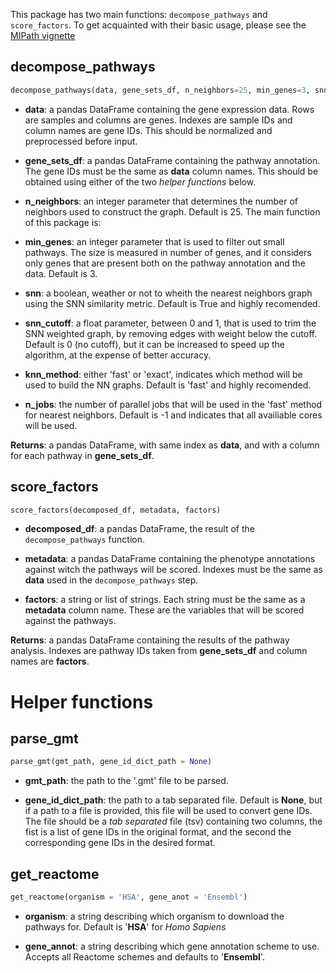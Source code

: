 This package has two main functions: ``decompose_pathways`` and ``score_factors``. To get acquainted with their basic usage, please see the [MIPath vignette](https://github.com/statisticalbiotechnology/mipath/blob/main/MIPath_vignette.ipynb)

## decompose_pathways

```python
decompose_pathways(data, gene_sets_df, n_neighbors=25, min_genes=3, snn=True, snn_cutoff=0, knn_method = 'fast', n_jobs=-1)
```
* **data**: a pandas DataFrame containing the gene expression data. Rows are samples and columns are genes. Indexes are sample IDs and column names are gene IDs. This should be normalized and preprocessed before input.


* **gene_sets_df**: a pandas DataFrame containing the pathway annotation. The gene IDs must be the same as **data** column names. This should be obtained using either of the two *helper functions* below.

* **n_neighbors**: an integer parameter that determines the number of neighbors used to construct the graph. Default is 25.
The main function of this package is:

* **min_genes**: an integer parameter that is used to filter out small pathways. The size is measured in number of genes, and it considers only genes that are present both on the pathway annotation and the data. Default is 3.

* **snn**: a boolean, weather or not to wheith the nearest neighbors graph using the SNN similarity metric. Default is True and highly recomended.

* **snn_cutoff**: a float parameter, between 0 and 1, that is used to trim the SNN weighted graph, by removing edges with weight below the cutoff. Default is 0 (no cutoff), but it can be increased to speed up the algorithm, at the expense of better accuracy.

* **knn_method**: either 'fast' or 'exact', indicates which method will be used to build the NN graphs. Default is 'fast' and highly recomended.

* **n_jobs**: the number of parallel jobs that will be used in the 'fast' method for nearest neighbors. Default is -1 and indicates that all availiable cores will be used.


**Returns**: a pandas DataFrame, with same index as **data**, and with a column for each pathway in **gene_sets_df**.

## score_factors

```python
score_factors(decomposed_df, metadata, factors)
```
* **decomposed_df**: a pandas DataFrame, the result of the `decompose_pathways` function.

* **metadata**: a pandas DataFrame containing the phenotype annotations against witch the pathways will be scored. Indexes must be the same as **data** used in the `decompose_pathways` step.

* **factors**: a string or list of strings. Each string must be the same as a **metadata** column name. These are the variables that will be scored against the pathways.


**Returns**: a pandas DataFrame containing the results of the pathway analysis. Indexes are pathway IDs taken from **gene_sets_df** and column names are **factors**.


# Helper functions

## parse_gmt

```python
parse_gmt(gmt_path, gene_id_dict_path = None)
```

* **gmt_path**: the path to the '.gmt' file to be parsed.

* **gene_id_dict_path**: the path to a tab separated file. Default is **None**, but if a path to a file is provided, this file will be used to convert gene IDs. The file should be a *tab separated* file (tsv) containing two columns, the fist is a list of gene IDs in the original format, and the second the corresponding gene IDs in the desired format.

## get_reactome

```python
get_reactome(organism = 'HSA', gene_anot = 'Ensembl')
```

* **organism**: a string describing which organism to download the pathways for. Default is '**HSA**' for *Homo Sapiens*

* **gene_annot**: a string describing which gene annotation scheme to use. Accepts all Reactome schemes and defaults to '**Ensembl**'.
